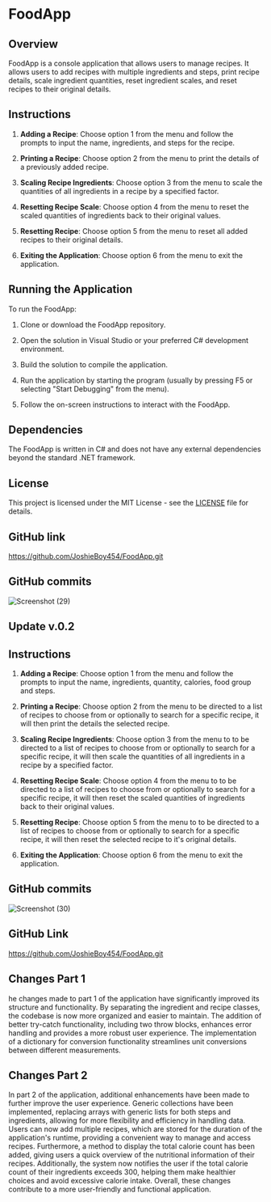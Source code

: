 # FoodApp

## Overview

FoodApp is a console application that allows users to manage recipes. It allows users to add recipes with multiple ingredients and steps, print recipe details, scale ingredient quantities, reset ingredient scales, and reset recipes to their original details.

## Instructions

1. **Adding a Recipe**: Choose option 1 from the menu and follow the prompts to input the name, ingredients, and steps for the recipe.

2. **Printing a Recipe**: Choose option 2 from the menu to print the details of a previously added recipe.

3. **Scaling Recipe Ingredients**: Choose option 3 from the menu to scale the quantities of all ingredients in a recipe by a specified factor.

4. **Resetting Recipe Scale**: Choose option 4 from the menu to reset the scaled quantities of ingredients back to their original values.

5. **Resetting Recipe**: Choose option 5 from the menu to reset all added recipes to their original details.

6. **Exiting the Application**: Choose option 6 from the menu to exit the application.

## Running the Application

To run the FoodApp:

1. Clone or download the FoodApp repository.

2. Open the solution in Visual Studio or your preferred C# development environment.

3. Build the solution to compile the application.

4. Run the application by starting the program (usually by pressing F5 or selecting "Start Debugging" from the menu).

5. Follow the on-screen instructions to interact with the FoodApp.

## Dependencies

The FoodApp is written in C# and does not have any external dependencies beyond the standard .NET framework.

## License

This project is licensed under the MIT License - see the [LICENSE](LICENSE) file for details.

## GitHub link

https://github.com/JoshieBoy454/FoodApp.git

## GitHub commits

![Screenshot (29)](https://github.com/JoshieBoy454/FoodApp/assets/130691091/1639bfcb-6f8c-4bcc-9c99-934f6916e778)

## Update v.0.2

## Instructions

1. **Adding a Recipe**: Choose option 1 from the menu and follow the prompts to input the name, ingredients, quantity, calories, food group and steps.

2. **Printing a Recipe**: Choose option 2 from the menu to be directed to a list of recipes to choose from or optionally to search for a specific recipe, it will then print the details the selected recipe.

3. **Scaling Recipe Ingredients**: Choose option 3 from the menu to to be directed to a list of recipes to choose from or optionally to search for a specific recipe, it will then scale the quantities of all ingredients in a recipe by a specified factor.

4. **Resetting Recipe Scale**: Choose option 4 from the menu to to be directed to a list of recipes to choose from or optionally to search for a specific recipe, it will then reset the scaled quantities of ingredients back to their original values.

5. **Resetting Recipe**: Choose option 5 from the menu to to be directed to a list of recipes to choose from or optionally to search for a specific recipe, it will then reset the selected recipe to it's original details.

6. **Exiting the Application**: Choose option 6 from the menu to exit the application.

## GitHub commits

![Screenshot (30)](https://github.com/JoshieBoy454/FoodApp/assets/130691091/10a168d4-bb00-402b-bc40-2d407ee6c469)


## GitHub Link

https://github.com/JoshieBoy454/FoodApp.git

## Changes Part 1

he changes made to part 1 of the application have significantly improved its structure and functionality. By separating the ingredient and recipe classes, the codebase is now more organized and easier to maintain. The addition of better try-catch functionality, including two throw blocks, enhances error handling and provides a more robust user experience. The implementation of a dictionary for conversion functionality streamlines unit conversions between different measurements.

## Changes Part 2 

In part 2 of the application, additional enhancements have been made to further improve the user experience. Generic collections have been implemented, replacing arrays with generic lists for both steps and ingredients, allowing for more flexibility and efficiency in handling data. Users can now add multiple recipes, which are stored for the duration of the application's runtime, providing a convenient way to manage and access recipes. Furthermore, a method to display the total calorie count has been added, giving users a quick overview of the nutritional information of their recipes. Additionally, the system now notifies the user if the total calorie count of their ingredients exceeds 300, helping them make healthier choices and avoid excessive calorie intake. Overall, these changes contribute to a more user-friendly and functional application.
